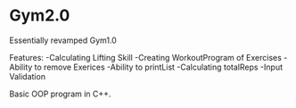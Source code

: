 # Gym2.0

Essentially revamped Gym1.0

Features:
-Calculating Lifting Skill
-Creating WorkoutProgram of Exercises
-Ability to remove Exerices
-Ability to printList
-Calculating totalReps
-Input Validation

Basic OOP program in C++.
